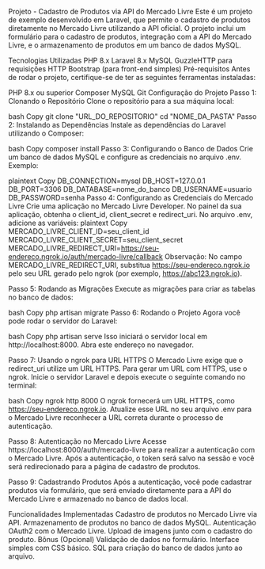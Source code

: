 Projeto - Cadastro de Produtos via API do Mercado Livre
Este é um projeto de exemplo desenvolvido em Laravel, que permite o cadastro de produtos diretamente no Mercado Livre utilizando a API oficial. O projeto inclui um formulário para o cadastro de produtos, integração com a API do Mercado Livre, e o armazenamento de produtos em um banco de dados MySQL.

Tecnologias Utilizadas
PHP 8.x
Laravel 8.x
MySQL
GuzzleHTTP para requisições HTTP
Bootstrap (para front-end simples)
Pré-requisitos
Antes de rodar o projeto, certifique-se de ter as seguintes ferramentas instaladas:

PHP 8.x ou superior
Composer
MySQL
Git
Configuração do Projeto
Passo 1: Clonando o Repositório
Clone o repositório para a sua máquina local:

bash
Copy
git clone "URL_DO_REPOSITORIO"
cd "NOME_DA_PASTA"
Passo 2: Instalando as Dependências
Instale as dependências do Laravel utilizando o Composer:

bash
Copy
composer install
Passo 3: Configurando o Banco de Dados
Crie um banco de dados MySQL e configure as credenciais no arquivo .env. Exemplo:

plaintext
Copy
DB_CONNECTION=mysql
DB_HOST=127.0.0.1
DB_PORT=3306
DB_DATABASE=nome_do_banco
DB_USERNAME=usuario
DB_PASSWORD=senha
Passo 4: Configurando as Credenciais do Mercado Livre
Crie uma aplicação no Mercado Livre Developer.
No painel da sua aplicação, obtenha o client_id, client_secret e redirect_uri.
No arquivo .env, adicione as variáveis:
plaintext
Copy
MERCADO_LIVRE_CLIENT_ID=seu_client_id
MERCADO_LIVRE_CLIENT_SECRET=seu_client_secret
MERCADO_LIVRE_REDIRECT_URI=https://seu-endereco.ngrok.io/auth/mercado-livre/callback
Observação: No campo MERCADO_LIVRE_REDIRECT_URI, substitua https://seu-endereco.ngrok.io pelo seu URL gerado pelo ngrok (por exemplo, https://abc123.ngrok.io).

Passo 5: Rodando as Migrações
Execute as migrações para criar as tabelas no banco de dados:

bash
Copy
php artisan migrate
Passo 6: Rodando o Projeto
Agora você pode rodar o servidor do Laravel:

bash
Copy
php artisan serve
Isso iniciará o servidor local em http://localhost:8000. Abra este endereço no navegador.

Passo 7: Usando o ngrok para URL HTTPS
O Mercado Livre exige que o redirect_uri utilize um URL HTTPS. Para gerar um URL com HTTPS, use o ngrok. Inicie o servidor Laravel e depois execute o seguinte comando no terminal:

bash
Copy
ngrok http 8000
O ngrok fornecerá um URL HTTPS, como https://seu-endereco.ngrok.io. Atualize esse URL no seu arquivo .env para o Mercado Livre reconhecer a URL correta durante o processo de autenticação.

Passo 8: Autenticação no Mercado Livre
Acesse https://localhost:8000/auth/mercado-livre para realizar a autenticação com o Mercado Livre. Após a autenticação, o token será salvo na sessão e você será redirecionado para a página de cadastro de produtos.

Passo 9: Cadastrando Produtos
Após a autenticação, você pode cadastrar produtos via formulário, que será enviado diretamente para a API do Mercado Livre e armazenado no banco de dados local.

Funcionalidades Implementadas
Cadastro de produtos no Mercado Livre via API.
Armazenamento de produtos no banco de dados MySQL.
Autenticação OAuth2 com o Mercado Livre.
Upload de imagens junto com o cadastro do produto.
Bônus (Opcional)
Validação de dados no formulário.
Interface simples com CSS básico.
SQL para criação do banco de dados junto ao arquivo.
